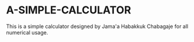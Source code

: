 # A-SIMPLE-CALCULATOR
This is a simple calculator designed by Jama'a Habakkuk Chabagaje for all numerical usage.
